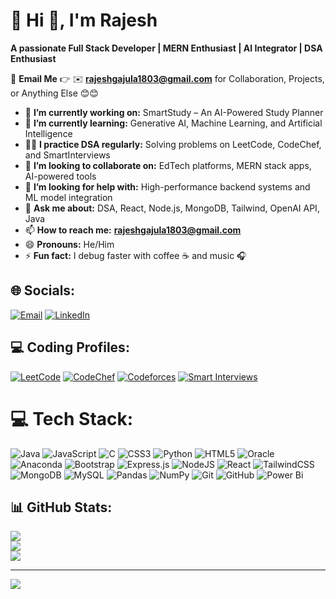 # 💫 Hi 👋, I'm Rajesh  
**A passionate Full Stack Developer | MERN Enthusiast | AI Integrator | DSA Enthusiast**

📩 **Email Me** 👉 ✉️ **rajeshgajula1803@gmail.com** for Collaboration, Projects, or Anything Else 😊😊

- 🔭 **I’m currently working on:** SmartStudy – An AI-Powered Study Planner  
- 🌱 **I’m currently learning:** Generative AI, Machine Learning, and Artificial Intelligence  
- 👨‍💻 **I practice DSA regularly:** Solving problems on LeetCode, CodeChef, and SmartInterviews  
- 👯 **I’m looking to collaborate on:** EdTech platforms, MERN stack apps, AI-powered tools  
- 🤔 **I’m looking for help with:** High-performance backend systems and ML model integration  
- 💬 **Ask me about:** DSA, React, Node.js, MongoDB, Tailwind, OpenAI API, Java  
- 📫 **How to reach me:** **rajeshgajula1803@gmail.com**  
- 😄 **Pronouns:** He/Him  
- ⚡ **Fun fact:** I debug faster with coffee ☕ and music 🎧  

## 🌐 Socials:
[![Email](https://img.shields.io/badge/Email-D14836?logo=gmail&logoColor=white)](mailto:rajeshgajula1803@gmail.com)
[![LinkedIn](https://img.shields.io/badge/LinkedIn-0A66C2?logo=linkedin&logoColor=white)](http://www.linkedin.com/in/rajesh-gajula-a797a2321)

## 💻 Coding Profiles:
[![LeetCode](https://img.shields.io/badge/LeetCode-FFA116?logo=leetcode&logoColor=white)](https://leetcode.com/u/rajeshgajula/)
[![CodeChef](https://img.shields.io/badge/CodeChef-5B4638?logo=codechef&logoColor=white)](https://www.codechef.com/users/rajeshgajula)
[![Codeforces](https://img.shields.io/badge/Codeforces-1F8ACB?logo=codeforces&logoColor=white)](https://codeforces.com/profile/rajeshgajula)
[![Smart Interviews](https://img.shields.io/badge/SmartInterviews-0F0F0F?logo=google&logoColor=white)](https://smartinterviews.in/profile/rajeshgajula03)



# 💻 Tech Stack:
![Java](https://img.shields.io/badge/java-%23ED8B00.svg?style=for-the-badge&logo=openjdk&logoColor=white) ![JavaScript](https://img.shields.io/badge/javascript-%23323330.svg?style=for-the-badge&logo=javascript&logoColor=%23F7DF1E) ![C](https://img.shields.io/badge/c-%2300599C.svg?style=for-the-badge&logo=c&logoColor=white) ![CSS3](https://img.shields.io/badge/css3-%231572B6.svg?style=for-the-badge&logo=css3&logoColor=white) ![Python](https://img.shields.io/badge/python-3670A0?style=for-the-badge&logo=python&logoColor=ffdd54) ![HTML5](https://img.shields.io/badge/html5-%23E34F26.svg?style=for-the-badge&logo=html5&logoColor=white) ![Oracle](https://img.shields.io/badge/Oracle-F80000?style=for-the-badge&logo=oracle&logoColor=white) ![Anaconda](https://img.shields.io/badge/Anaconda-%2344A833.svg?style=for-the-badge&logo=anaconda&logoColor=white) ![Bootstrap](https://img.shields.io/badge/bootstrap-%238511FA.svg?style=for-the-badge&logo=bootstrap&logoColor=white) ![Express.js](https://img.shields.io/badge/express.js-%23404d59.svg?style=for-the-badge&logo=express&logoColor=%2361DAFB) ![NodeJS](https://img.shields.io/badge/node.js-6DA55F?style=for-the-badge&logo=node.js&logoColor=white) ![React](https://img.shields.io/badge/react-%2320232a.svg?style=for-the-badge&logo=react&logoColor=%2361DAFB) ![TailwindCSS](https://img.shields.io/badge/tailwindcss-%2338B2AC.svg?style=for-the-badge&logo=tailwind-css&logoColor=white) ![MongoDB](https://img.shields.io/badge/MongoDB-%234ea94b.svg?style=for-the-badge&logo=mongodb&logoColor=white) ![MySQL](https://img.shields.io/badge/mysql-4479A1.svg?style=for-the-badge&logo=mysql&logoColor=white) ![Pandas](https://img.shields.io/badge/pandas-%23150458.svg?style=for-the-badge&logo=pandas&logoColor=white) ![NumPy](https://img.shields.io/badge/numpy-%23013243.svg?style=for-the-badge&logo=numpy&logoColor=white) ![Git](https://img.shields.io/badge/git-%23F05033.svg?style=for-the-badge&logo=git&logoColor=white) ![GitHub](https://img.shields.io/badge/github-%23121011.svg?style=for-the-badge&logo=github&logoColor=white) ![Power Bi](https://img.shields.io/badge/power_bi-F2C811?style=for-the-badge&logo=powerbi&logoColor=black)

## 📊 GitHub Stats:
![](https://github-readme-stats.vercel.app/api?username=rajesh03333&theme=dark&hide_border=false&include_all_commits=true&count_private=true) </br>
![](https://nirzak-streak-stats.vercel.app/?user=rajesh03333&theme=dark&hide_border=false)<br/>
![](https://github-readme-stats.vercel.app/api/top-langs/?username=rajesh03333&theme=dark&hide_border=false&include_all_commits=true&count_private=false&layout=compact)

---
[![](https://visitcount.itsvg.in/api?id=rajesh03333&icon=0&color=0)](https://visitcount.itsvg.in)



<!-- Proudly created with GPRM ( https://gprm.itsvg.in ) -->
